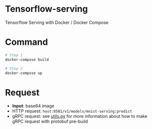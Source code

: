# Tensorflow-serving
Tensorflow Serving with Docker / Docker Compose

# Command 

```bash
# Step 1
docker-compose build

# Step 2 
docker-compose up
```

# Request

- **Input**: base64 image
- HTTP request: `host:8501/v1/models/mnist-serving:predict`
- gRPC request: see [utils.py](utils.py) for more information about how to make gRPC request with protobuf pre-build
